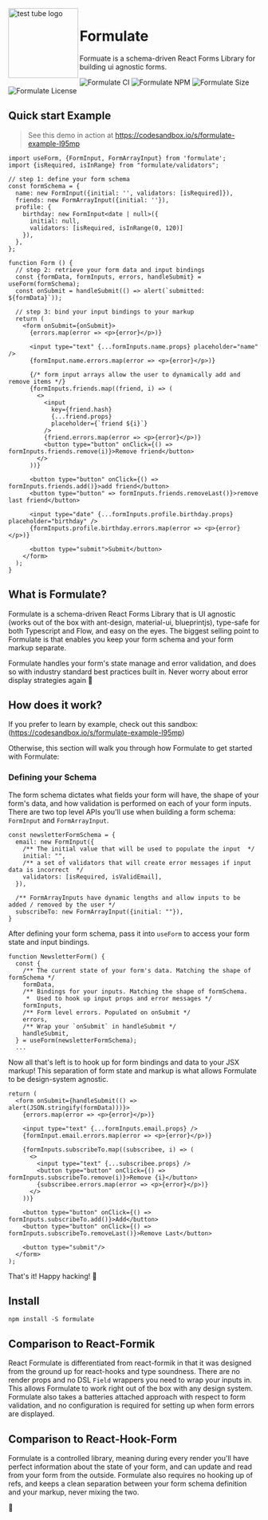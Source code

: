 <img align="left" width="140" src="https://emojipedia-us.s3.dualstack.us-west-1.amazonaws.com/thumbs/240/apple/237/test-tube_1f9ea.png" alt="test tube logo">


# Formulate

Formuate is a schema-driven React Forms Library for building ui agnostic forms.

![Formulate CI](https://github.com/FermiDirak/Formulate/workflows/Formulate%20CI/badge.svg)
![Formulate NPM](https://badge.fury.io/js/formulate.svg)
![Formulate Size](https://img.shields.io/bundlephobia/min/formulate)
![Formulate License](https://img.shields.io/github/license/fermidirak/formulate)

## Quick start Example

> See this demo in action at https://codesandbox.io/s/formulate-example-l95mp

```tsx
import useForm, {FormInput, FormArrayInput} from 'formulate';
import {isRequired, isInRange} from "formulate/validators";

// step 1: define your form schema
const formSchema = {
  name: new FormInput({initial: '', validators: [isRequired]}),
  friends: new FormArrayInput({initial: ''}),
  profile: {
    birthday: new FormInput<date | null>({
      initial: null,
      validators: [isRequired, isInRange(0, 120)]
    }),
  },
};

function Form () {
  // step 2: retrieve your form data and input bindings
  const {formData, formInputs, errors, handleSubmit} = useForm(formSchema);
  const onSubmit = handleSubmit(() => alert(`submitted: ${formData}`));

  // step 3: bind your input bindings to your markup
  return (
    <form onSubmit={onSubmit}>
      {errors.map(error => <p>{error}</p>)}

      <input type="text" {...formInputs.name.props} placeholder="name" />
      {formInput.name.errors.map(error => <p>{error}</p>)}

      {/* form input arrays allow the user to dynamically add and remove items */}
      {formInputs.friends.map((friend, i) => (
        <>
          <input
            key={friend.hash}
            {...friend.props}
            placeholder={`friend ${i}`}
          />
          {friend.errors.map(error => <p>{error}</p>)}
          <button type="button" onClick={() => formInputs.friends.remove(i)}>Remove friend</button>
        </>
      ))}

      <button type="button" onClick={() => formInputs.friends.add()}>add friend</button>
      <button type="button" => formInputs.friends.removeLast()}>remove last friend</button>

      <input type="date" {...formInputs.profile.birthday.props} placeholder="birthday" />
      {formInputs.profile.birthday.errors.map(error => <p>{error}</p>)}

      <button type="submit">Submit</button>
    </form>
  );
}
```

## What is Formulate?

Formulate is a schema-driven React Forms Library that is UI agnostic (works out of the box with ant-design, material-ui, blueprintjs), type-safe for both Typescript and Flow, and easy on the eyes. The biggest selling point to Formulate is that enables you keep your form schema and your form markup separate.

Formulate handles your form's state manage and error validation, and does so with industry standard best practices built in. Never worry about error display strategies again 🧪

## How does it work?

If you prefer to learn by example, check out this sandbox: (https://codesandbox.io/s/formulate-example-l95mp)

Otherwise, this section will walk you through how Formulate to get started with Formulate:

### Defining your Schema

The form schema dictates what fields your form will have, the shape of your form's data, and how validation is performed on each of your form inputs. There are two top level APIs you'll use when building a form schema: `FormInput` and `FormArrayInput`.

```tsx
const newsletterFormSchema = {
  email: new FormInput({
    /** The initial value that will be used to populate the input  */
    initial: "",
    /** a set of validators that will create error messages if input data is incorrect  */
    validators: [isRequired, isValidEmail],
  }),

  /** FormArrayInputs have dynamic lengths and allow inputs to be added / removed by the user */
  subscribeTo: new FormArrayInput({initial: ""}),
}
```

After defining your form schema, pass it into `useForm` to access your form state and input bindings.

```tsx
function NewsletterForm() {
  const {
    /** The current state of your form's data. Matching the shape of formSchema */
    formData,
    /** Bindings for your inputs. Matching the shape of formSchema.
     *  Used to hook up input props and error messages */
    formInputs,
    /** Form level errors. Populated on onSubmit */
    errors,
    /** Wrap your `onSubmit` in handleSubmit */
    handleSubmit,
  } = useForm(newsletterFormSchema);
  ...
```

Now all that's left is to hook up for form bindings and data to your JSX markup! This separation of form state and markup is what allows Formulate to be design-system agnostic.

```tsx
return (
  <form onSubmit={handleSubmit(() => alert(JSON.stringify(formData)))}>
    {errors.map(error => <p>{error}</p>)}

    <input type="text" {...formInputs.email.props} />
    {formInput.email.errors.map(error => <p>{error}</p>)}

    {formInputs.subscribeTo.map((subscribee, i) => (
      <>
        <input type="text" {...subscribee.props} />
        <button type="button" onClick={() => formInputs.subscribeTo.remove(i)}>Remove {i}</button>
        {subscribee.errors.map(error => <p>{error}</p>)}
      </>
    ))}

    <button type="button" onClick={() => formInputs.subscribeTo.add()}>Add</button>
    <button type="button" onClick={() => formInputs.subscribeTo.removeLast()}>Remove Last</button>

    <button type="submit"/>
  </form>
);
```

That's it! Happy hacking! 🧪

## Install

```
npm install -S formulate
```

## Comparison to React-Formik

React Formulate is differentiated from react-formik in that it was designed from the ground up for react-hooks and type soundness. There are no render props and no DSL `Field` wrappers you need to wrap your inputs in. This allows Formulate to work right out of the box with any design system. Formulate also takes a batteries attached approach with respect to form validation, and no configuration is required for setting up when form errors are displayed.

## Comparison to React-Hook-Form

Formulate is a controlled library, meaning during every render you'll have perfect information about the state of your form, and can update and read from your form from the outside. Formulate also requires no hooking up of refs, and keeps a clean separation between your form schema definition and your markup, never mixing the two.

🧪
